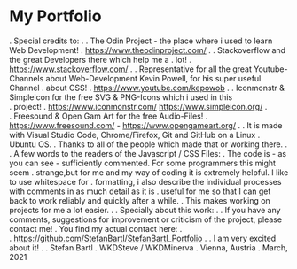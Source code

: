 # My Portfolio
.                                                                                    Special credits to:
.
.                                                The Odin Project - the place where i used to learn Web Development! 
.                                                                        https://www.theodinproject.com/
.
.                                                            Stackoverflow and the great Developers there which help me a 
.                                                                                                lot!
.                                                                        https://www.stackoverflow.com/
.
.       Representative for all the great Youtube-Channels about Web-Development Kevin Powell, for his super useful Channel 
.                                                                                          about  CSS! 
.                                                                         https://www.youtube.com/kepowob
.
.                                            Iconmonstr & Simpleicon for the free SVG & PNG-Icons which i used in this   
.                                                                                                project!
.                                                    https://www.iconmonstr.com/    https://www.simpleicon.org/
.                                        
.                                                                Freesound & Open Gam Art  for the free Audio-Files!
.                                                    https://www.freesound.com/  - https://www.opengameart.org/
.
.                                        It is made with Visual Studio Code, Chrome/Firefox, Git and GitHub on a Linux 
.                                                                                              Ubuntu OS.
.                                                    Thanks to all of the people which made that or working there.
.
.                                                        A few words to the readers of the Javascript / CSS Files:
.                       The code is - as you can see - sufficiently commented. For some programmers this might seem 
.                       strange,but for me and my way of coding it is extremely helpful. I like to use whitespace for 
.                       formatting, i also describe the individual processes with comments in as much detail as it is .                                     useful for me so that I can get back to work reliably and quickly after a while. 
.                                                               This makes working on projects for me a lot easier.
.
.                                                                          Specially about this work:
.
.                    If you have any comments, suggestions for improvement or criticism of the project, please contact me! .                                                                      You find my actual contact here:
.                               
.                                                        https://github.com/StefanBartl/StefanBartl_Portfolio
.
.                                                                              I am very excited about it!
.
.                                                                                           Stefan Bartl 
.                                                                                WKDSteve / WKDMinerva
.                                                                                        Vienna, Austria
.                                                                                          March, 2021